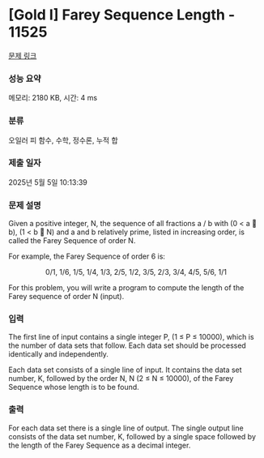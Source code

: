 # [Gold I] Farey Sequence Length - 11525 

[문제 링크](https://www.acmicpc.net/problem/11525) 

### 성능 요약

메모리: 2180 KB, 시간: 4 ms

### 분류

오일러 피 함수, 수학, 정수론, 누적 합

### 제출 일자

2025년 5월 5일 10:13:39

### 문제 설명

<p>Given a positive integer, N, the sequence of all fractions a / b with (0 < a  b), (1 < b  N) and a and b relatively prime, listed in increasing order, is called the Farey Sequence of order N.</p>

<p>For example, the Farey Sequence of order 6 is:</p>

<p style="text-align: center;">0/1, 1/6, 1/5, 1/4, 1/3, 2/5, 1/2, 3/5, 2/3, 3/4, 4/5, 5/6, 1/1</p>

<p>For this problem, you will write a program to compute the length of the Farey sequence of order N (input). </p>

### 입력 

 <p>The first line of input contains a single integer P, (1 ≤ P ≤ 10000), which is the number of data sets that follow. Each data set should be processed identically and independently.</p>

<p>Each data set consists of a single line of input. It contains the data set number, K, followed by the order N, N (2 ≤ N ≤ 10000), of the Farey Sequence whose length is to be found.</p>

### 출력 

 <p>For each data set there is a single line of output. The single output line consists of the data set number, K, followed by a single space followed by the length of the Farey Sequence as a decimal integer.</p>

